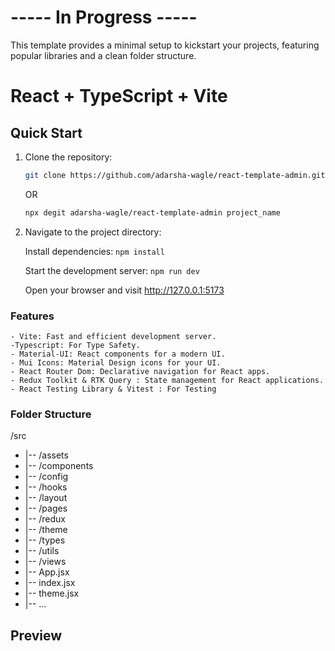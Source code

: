 # ----- In Progress -----

This template provides a minimal setup to kickstart your projects, featuring popular libraries and a clean folder structure.

# React + TypeScript + Vite

## Quick Start

1. Clone the repository:

   ```bash
   git clone https://github.com/adarsha-wagle/react-template-admin.git
   ```
    OR
      ```bash
   npx degit adarsha-wagle/react-template-admin project_name
   ```

1. Navigate to the project directory:

   Install dependencies:
   `npm install`

   Start the development server:
   `npm run dev`

   Open your browser and visit http://127.0.0.1:5173

### Features

    - Vite: Fast and efficient development server.
    -Typescript: For Type Safety.
    - Material-UI: React components for a modern UI.
    - Mui Icons: Material Design icons for your UI.
    - React Router Dom: Declarative navigation for React apps.
    - Redux Toolkit & RTK Query : State management for React applications.
    - React Testing Library & Vitest : For Testing

### Folder Structure

/src

- |-- /assets
- |-- /components
- |-- /config
- |-- /hooks
- |-- /layout
- |-- /pages
- |-- /redux
- |-- /theme
- |-- /types
- |-- /utils
- |-- /views
- |-- App.jsx
- |-- index.jsx
- |-- theme.jsx
- |-- ...

## Preview

